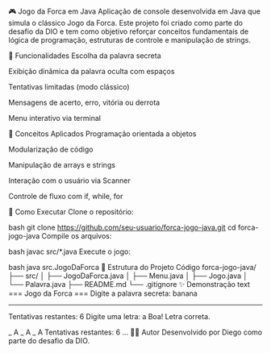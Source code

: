 🎮 Jogo da Forca em Java
Aplicação de console desenvolvida em Java que simula o clássico Jogo da Forca. Este projeto foi criado como parte do desafio da DIO e tem como objetivo reforçar conceitos fundamentais de lógica de programação, estruturas de controle e manipulação de strings.

📌 Funcionalidades
Escolha da palavra secreta

Exibição dinâmica da palavra oculta com espaços

Tentativas limitadas (modo clássico)

Mensagens de acerto, erro, vitória ou derrota

Menu interativo via terminal

🧠 Conceitos Aplicados
Programação orientada a objetos

Modularização de código

Manipulação de arrays e strings

Interação com o usuário via Scanner

Controle de fluxo com if, while, for

🚀 Como Executar
Clone o repositório:

bash
git clone https://github.com/seu-usuario/forca-jogo-java.git
cd forca-jogo-java
Compile os arquivos:

bash
javac src/*.java
Execute o jogo:

bash
java src.JogoDaForca
📁 Estrutura do Projeto
Código
forca-jogo-java/
├── src/
│   ├── JogoDaForca.java
│   ├── Menu.java
│   ├── Jogo.java
│   └── Palavra.java
├── README.md
└── .gitignore
✨ Demonstração
text
=== Jogo da Forca ===
Digite a palavra secreta: banana

_ _ _ _ _ _
Tentativas restantes: 6
Digite uma letra: a
Boa! Letra correta.

_ A _ A _ A
Tentativas restantes: 6
...
👨‍💻 Autor
Desenvolvido por Diego como parte do desafio da DIO.
